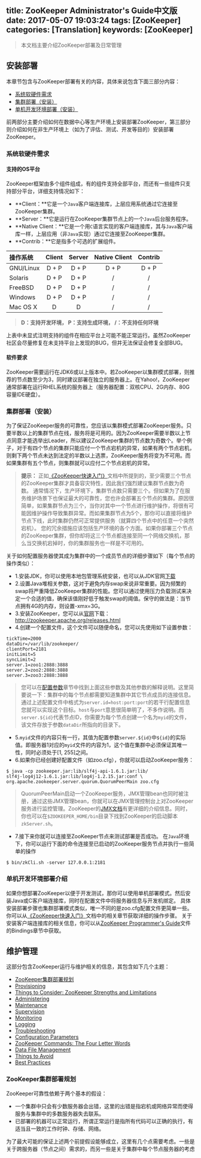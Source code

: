 title: ZooKeeper Administrator's Guide中文版
date: 2017-05-07 19:03:24
tags: [ZooKeeper]
categories: [Translation]
keywords: [ZooKeeper]
---
> 本文档主要介绍ZooKeeper部署及日常管理

## 安装部署
本章节包含与ZooKeeper部署有关的内容，具体来说包含下面三部分内容：

* [系统软硬件需求](#1.1)
* [集群部署（安装）](#1.2)
* [单机开发环境部署（安装）](#1.3)

前两部分主要介绍如何在数据中心等生产环境上安装部署ZooKeeper，第三部分则介绍如何在非生产环境上（如为了评估、测试、开发等目的）安装部署ZooKeeper。

### 系统软硬件需求<span id="1.1"></span>
#### 支持的OS平台
ZooKeeper框架由多个组件组成，有的组件支持全部平台，而还有一些组件只支持部分平台，详细支持情况如下：

* **Client：**它是一个`Java`客户端连接库，上层应用系统通过它连接至ZooKeeper集群。
* **Server：**它是运行在ZooKeeper集群节点上的一个`Java`后台服务程序。
* **Native Client：**它是一个用`C`语言实现的客户端连接库，其与`Java`客户端库一样，上层应用（非`Java`实现）通过它连接至ZooKeeper集群。
* **Contrib：**它是指多个可选的扩展组件。

|操作系统|Client|Server|Native Client|Contrib|
|:-|:-:|:-:|:-:|:-:|
|GNU/Linux|D + P|D + P|D + P|D + P|
|Solaris|D + P|D + P|/|/|
|FreeBSD|D + P|D + P|/|/|
|Windows|D + P|D + P|/|/|
|Mac OS X|D|D|/|/|

<!--More-->

> **D：支持开发环境， P：支持生成环境， /：不支持任何环境**

上表中未显式注明支持的组件在相应平台上可能不能正常运行。虽然ZooKeeper社区会尽量修复在未支持平台上发现的BUG，但并无法保证会修复全部BUG。

#### 软件要求
ZooKeeper需要运行在JDK6或以上版本中。若ZooKeeper以集群模式部署，则推荐的节点数至少为3，同时建议部署在独立的服务器上。在Yahoo!，ZooKeeper通常部署在运行RHEL系统的服务器上（服务器配置：双核CPU、2G内存、80G容量IDE硬盘）。

### 集群部署（安装）<span id="1.2"></span>
为了保证ZooKeeper服务的可靠性，您应该以集群模式部署ZooKeeper服务。只要半数以上的集群节点在线，服务将是可用的。因为ZooKeeper需要半数以上节点同意才能选举出Leader，所以建议ZooKeeper集群的节点数为奇数个。举个例子，对于有四个节点的集群只能应付一个节点宕机的异常，如果有两个节点宕机，则剩下两个节点未达到法定的半数以上选票，ZooKeeper服务将变为不可用。而如果集群有五个节点，则集群就可以应付二个节点宕机的异常。
> **提示：**
> 正如[《ZooKeeper快速入门》][1]文档中所提到的，至少需要三个节点的ZooKeeper集群才具备容灾特性，因此我们强烈建议集群节点数为奇数。
> 通常情况下，生产环境下，集群节点数只需要三个。但如果为了在服务维护场景下也保证最大的可靠性，您也许会部署五个节点的集群。原因很简单，如果集群节点为三个，当你对其中一个节点进行维护操作，将很有可能因维护操作导致集群异常。而如果集群节点为5个，那你可以直接将维护节点下线，此时集群仍然可正常提供服务（就算四个节点中的任意一个突然宕机）。
> 您的冗余措施应该包括生产环境的各个方面。如果你部署三个节点的ZooKeeper集群，但你却将这三个节点都连接至同一个网络交换机，那么当交换机宕掉时，你的集群服务也一样是不可用的。

关于如何配置服务器使其成为集群中的一个成员节点的详细步骤如下（每个节点的操作类似）：

* 1.安装JDK，你可以使用本地包管理系统安装，也可以从JDK官网[下载][2]
* 2.设置Java堆相关参数，这对于避免内存swap来说非常重要。因为频繁的swap将严重降低ZooKeeper集群的性能。您可以通过使用压力负载测试来决定一个合适的值，确保该值刚好低于触发swap的阈值。保守的做法是：当节点拥有4G的内存，则设置-xmx=3G。
* 3.安装ZooKeeper，您可以从[官网][3]下载：http://zookeeper.apache.org/releases.html
* 4.创建一个配置文件，这个文件可以随便命名，您可以先使用如下设置参数：

```
tickTime=2000
dataDir=/var/lib/zookeeper/
clientPort=2181
initLimit=5
syncLimit=2
server.1=zoo1:2888:3888
server.2=zoo2:2888:3888
server.3=zoo3:2888:3888
```

> 您可以在[配置参数](#2.10)章节中找到上面这些参数及其他参数的解释说明。这里简要说一下：集群中的每个节点都需要知道集群中其它节点成员的连接信息。通过上述配置文件中格式为`server.id=host:port:port`的若干行配置信息您就可以实现这个目标。`host`与`port`意思很简单明了，不多作说明。而`server.${id}`代表节点ID，你需要为每个节点创建一个名为`myid`的文件，该文件存放于参数`dataDir`所指向的目录下。

* 5.`myid`文件的内容只有一行，其值为配置参数`server.${id}`中`${id}`的实际值。即服务器1对应的`myid`文件的内容为1，这个值在集群中必须保证其唯一性，同时必须处于[1, 255]之间。
* 6.如果你已经创建好配置文件（如zoo.cfg），你就可以启动ZooKeeper服务：

```
$ java -cp zookeeper.jar:lib/slf4j-api-1.6.1.jar:lib/
slf4j-log4j12-1.6.1.jar:lib/log4j-1.2.15.jar:conf \
org.apache.zookeeper.server.quorum.QuorumPeerMain zoo.cfg
```

> QuorumPeerMain启动一个ZooKeeper服务，JMX管理bean也同时被注册，通过这些JMX管理bean，你就可以在JMX管理控制台上对ZooKeeper服务进行监控管理。ZooKeeper的[JMX文档][4]有更详细的介绍信息。同时，你也可以在`$ZOOKEEPER_HOME/bin`目录下找到ZooKeeper的启动脚本`zkServer.sh`。

* 7.接下来你就可以连接至ZooKeeper节点来测试部署是否成功。
在`Java`环境下，你可以运行下面的命令连接至已启动的ZooKeeper服务节点并执行一些简单的操作

```
$ bin/zkCli.sh -server 127.0.0.1:2181
```

### 单机开发环境部署介绍<span id="1.3"></span>
如果你想部署ZooKeeper以便于开发测试，那你可以使用单机部署模式。然后安装Java或C客户端连接库，同时在配置文件中将服务器信息与开发机绑定。
具体安装部署步骤也集群部署模式类似，唯一不同的是zoo.cfg配置文件更简单一些。你可以从[《ZooKeeper快速入门》][1]文档中的相关章节获取详细的操作步骤。
关于安装客户端连接库的相关信息，你可以从[ZooKeeper Programmer's Guide][5]文件的Bindings章节中获取。

## 维护管理
这部分包含ZooKeeper运行与维护相关的信息，其包含如下几个主题：
 
* [ZooKeeper集群部署规划](#2.1)
* [Provisioning](#2.2)
* [Things to Consider: ZooKeeper Strengths and Limitations](#2.3)
* [Administering](#2.4)
* [Maintenance](#2.5)
* [Supervision](#2.6)
* [Monitoring](#2.7)
* [Logging](#2.8)
* [Troubleshooting](#2.9)
* [Configuration Parameters](#2.10)
* [ZooKeeper Commands: The Four Letter Words](#2.11)
* [Data File Management](#2.12)
* [Things to Avoid](#2.13)
* [Best Practices](#2.14)

### ZooKeeper集群部署规划<span id="2.1"></span>
ZooKeeper可靠性依赖于两个基本的假设：

* 一个集群中只会有少数服务器会出错，这里的出错是指宕机或网络异常而使得服务与集群中的多数服务器失去联系。
* 已部署的机器可以正常运行，所谓正常运行是指所有代码可以正确的执行，有适当且一致的工作时钟、存储、网络。

为了最大可能的保证上述两个前提假设能够成立，这里有几个点需要考虑。一些是关于跨服务器（节点之间）需求的，而另一些是关于集群中每个节点服务器的考虑


[1]: https://zookeeper.apache.org/doc/r3.4.10/zookeeperStarted.html
[2]: http://java.sun.com/javase/downloads/index.jsp
[3]: http://zookeeper.apache.org/releases.html
[4]: https://zookeeper.apache.org/doc/r3.4.10/zookeeperJMX.html
[5]: https://zookeeper.apache.org/doc/r3.4.10/zookeeperProgrammers.html
[6]: https://zookeeper.apache.org/doc/r3.4.10/api/index.html
[7]: http://logging.apache.org/log4j/1.2/manual.html#defaultInit

